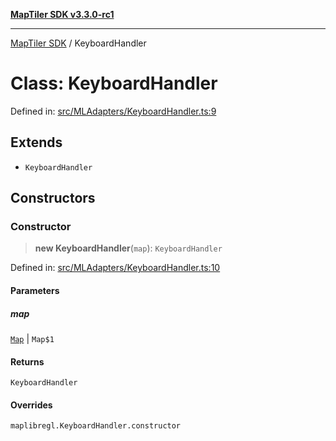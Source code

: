 [**MapTiler SDK v3.3.0-rc1**](../README.md)

***

[MapTiler SDK](../README.md) / KeyboardHandler

# Class: KeyboardHandler

Defined in: [src/MLAdapters/KeyboardHandler.ts:9](https://github.com/maptiler/maptiler-sdk-js/blob/d9cb958ebf063ecde2f6f583eb172e5a83460e6a/src/MLAdapters/KeyboardHandler.ts#L9)

## Extends

- `KeyboardHandler`

## Constructors

### Constructor

> **new KeyboardHandler**(`map`): `KeyboardHandler`

Defined in: [src/MLAdapters/KeyboardHandler.ts:10](https://github.com/maptiler/maptiler-sdk-js/blob/d9cb958ebf063ecde2f6f583eb172e5a83460e6a/src/MLAdapters/KeyboardHandler.ts#L10)

#### Parameters

##### map

[`Map`](Map.md) | `Map$1`

#### Returns

`KeyboardHandler`

#### Overrides

`maplibregl.KeyboardHandler.constructor`
